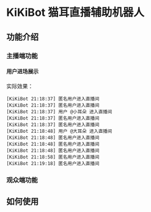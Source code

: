 # KiKiBot 猫耳直播辅助机器人

## 功能介绍

### 主播端功能

#### 用户进场展示


实际效果：

```
[KiKiBot 21:18:37] 匿名用户进入直播间
[KiKiBot 21:18:37] 匿名用户进入直播间
[KiKiBot 21:18:37] 用户 @小耳朵 进入直播间
[KiKiBot 21:18:37] 匿名用户进入直播间
[KiKiBot 21:18:37] 匿名用户进入直播间
[KiKiBot 21:18:48] 用户 @大耳朵 进入直播间
[KiKiBot 21:18:48] 匿名用户进入直播间
[KiKiBot 21:18:48] 匿名用户进入直播间
[KiKiBot 21:18:48] 匿名用户进入直播间
[KiKiBot 21:18:58] 匿名用户进入直播间
[KiKiBot 21:19:18] 匿名用户进入直播间
```

### 观众端功能

## 如何使用
